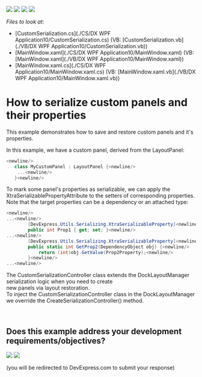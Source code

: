 <!-- default badges list -->
![](https://img.shields.io/endpoint?url=https://codecentral.devexpress.com/api/v1/VersionRange/128643856/10.1.5%2B)
[![](https://img.shields.io/badge/Open_in_DevExpress_Support_Center-FF7200?style=flat-square&logo=DevExpress&logoColor=white)](https://supportcenter.devexpress.com/ticket/details/E2324)
[![](https://img.shields.io/badge/📖_How_to_use_DevExpress_Examples-e9f6fc?style=flat-square)](https://docs.devexpress.com/GeneralInformation/403183)
[![](https://img.shields.io/badge/💬_Leave_Feedback-feecdd?style=flat-square)](#does-this-example-address-your-development-requirementsobjectives)
<!-- default badges end -->
<!-- default file list -->
*Files to look at*:

* [CustomSerialization.cs](./CS/DX WPF Application10/CustomSerialization.cs) (VB: [CustomSerialization.vb](./VB/DX WPF Application10/CustomSerialization.vb))
* [MainWindow.xaml](./CS/DX WPF Application10/MainWindow.xaml) (VB: [MainWindow.xaml](./VB/DX WPF Application10/MainWindow.xaml))
* [MainWindow.xaml.cs](./CS/DX WPF Application10/MainWindow.xaml.cs) (VB: [MainWindow.xaml.vb](./VB/DX WPF Application10/MainWindow.xaml.vb))
<!-- default file list end -->
# How to serialize custom panels and their properties


<p>This example demonstrates how to save and restore custom panels and it's properties.</p><p>In this example, we have a custom panel, derived from the LayoutPanel:<br />


```C#
<newline/>
   class MyCustomPanel : LayoutPanel {<newline/>
    ...<newline/>
   }<newline/>

```

</p><p>To mark some panel's properties as serializable, we can apply the XtraSerializablePropertyAttribute to the setters of corresponding properties.<br />
Note that the target properties can be a dependency or an attached type:<br />


```C#
<newline/>
...<newline/>
        [DevExpress.Utils.Serializing.XtraSerializableProperty]<newline/>
        public int Prop1 { get; set; }<newline/>
...<newline/>
        [DevExpress.Utils.Serializing.XtraSerializableProperty]<newline/>
        public static int GetProp2(DependencyObject obj) {<newline/>
            return (int)obj.GetValue(Prop2Property);<newline/>
        }<newline/>
...<newline/>

```

</p><p>The CustomSerializationController class extends the DockLayoutManager serialization logic when you need to create<br />
new panels via layout restoration. <br />
To inject the CustomSerializationController class in the DockLayoutManager we override the CreateSerializationController() method.</p>

<br/>


<!-- feedback -->
## Does this example address your development requirements/objectives?

[<img src="https://www.devexpress.com/support/examples/i/yes-button.svg"/>](https://www.devexpress.com/support/examples/survey.xml?utm_source=github&utm_campaign=wpf-dock-layout-manager-serialize-custom-panels-and-their-properties&~~~was_helpful=yes) [<img src="https://www.devexpress.com/support/examples/i/no-button.svg"/>](https://www.devexpress.com/support/examples/survey.xml?utm_source=github&utm_campaign=wpf-dock-layout-manager-serialize-custom-panels-and-their-properties&~~~was_helpful=no)

(you will be redirected to DevExpress.com to submit your response)
<!-- feedback end -->
